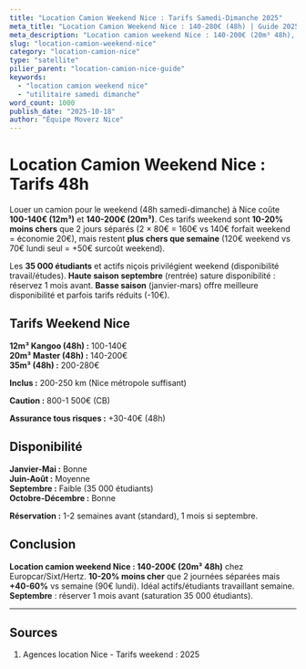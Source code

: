 ```yaml
---
title: "Location Camion Weekend Nice : Tarifs Samedi-Dimanche 2025"
meta_title: "Location Camion Weekend Nice : 140-280€ (48h) | Guide 2025"
meta_description: "Location camion weekend Nice : 140-200€ (20m³ 48h), 100-140€ (12m³). Disponibilité limitée septembre. Europcar, Sixt, Hertz. Guide."
slug: "location-camion-weekend-nice"
category: "location-camion-nice"
type: "satellite"
pilier_parent: "location-camion-nice-guide"
keywords:
  - "location camion weekend nice"
  - "utilitaire samedi dimanche"
word_count: 1000
publish_date: "2025-10-18"
author: "Équipe Moverz Nice"
---
```


# Location Camion Weekend Nice : Tarifs 48h

Louer un camion pour le weekend (48h samedi-dimanche) à Nice coûte **100-140€ (12m³)** et **140-200€ (20m³)**. Ces tarifs weekend sont **10-20% moins chers** que 2 jours séparés (2 × 80€ = 160€ vs 140€ forfait weekend = économie 20€), mais restent **plus chers que semaine** (120€ weekend vs 70€ lundi seul = +50€ surcoût weekend).

Les **35 000 étudiants** et actifs niçois privilégient weekend (disponibilité travail/études). **Haute saison septembre** (rentrée) sature disponibilité : réservez 1 mois avant. **Basse saison** (janvier-mars) offre meilleure disponibilité et parfois tarifs réduits (-10€).

## Tarifs Weekend Nice

**12m³ Kangoo (48h) :** 100-140€  
**20m³ Master (48h) :** 140-200€  
**35m³ (48h) :** 200-280€

**Inclus :** 200-250 km (Nice métropole suffisant)

**Caution :** 800-1 500€ (CB)

**Assurance tous risques :** +30-40€ (48h)

## Disponibilité

**Janvier-Mai :** Bonne  
**Juin-Août :** Moyenne  
**Septembre :** Faible (35 000 étudiants)  
**Octobre-Décembre :** Bonne

**Réservation :** 1-2 semaines avant (standard), 1 mois si septembre.

## Conclusion

**Location camion weekend Nice : 140-200€ (20m³ 48h)** chez Europcar/Sixt/Hertz. **10-20% moins cher** que 2 journées séparées mais **+40-60%** vs semaine (90€ lundi). Idéal actifs/étudiants travaillant semaine. **Septembre** : réserver 1 mois avant (saturation 35 000 étudiants).

---

## Sources

1. Agences location Nice - Tarifs weekend : 2025


